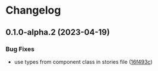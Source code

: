 # Changelog

## 0.1.0-alpha.2 (2023-04-19)


### Bug Fixes

* use types from component class in stories file ([16f493c](https://github.com/juntossomosmais/atomium/commit/16f493c9b5d2017942a1eae26bc163fe1ee7458d))
